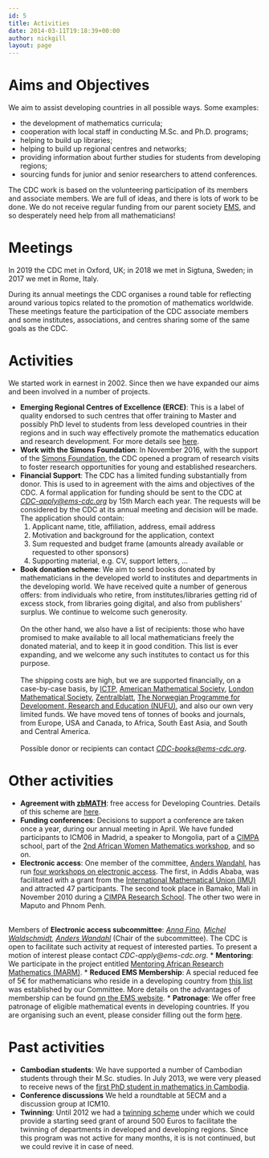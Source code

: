 ```yaml
---
id: 5
title: Activities
date: 2014-03-11T19:18:39+00:00
author: nickgill
layout: page
---
```

 
# Aims and Objectives
We aim to assist developing countries in all possible ways. Some examples:
 * the development of mathematics curricula;
 * cooperation with local staff in conducting M.Sc. and Ph.D. programs;
 * helping to build up libraries;
 * helping to build up regional centres and networks;
 * providing information about further studies for students from developing regions;
 * sourcing funds for junior and senior researchers to attend conferences.

The CDC work is based on the volunteering participation of its members and associate members. We are full of ideas, and there is lots of work to be done.  We do not receive regular funding from our parent society <a href="http://euro-math-soc.eu/">EMS</a>, and so desperately need help from all mathematicians!

# Meetings
In 2019 the CDC met in Oxford, UK; in 2018 we met in Sigtuna, Sweden; in 2017 we met in Rome, Italy.

During its annual meetings the CDC organises a round table for reflecting around various topics related to the promotion of mathematics worldwide. These meetings feature the participation of the CDC associate members and some institutes, associations, and centres sharing some of the same goals as the CDC.

# Activities

We started work in earnest in 2002. Since then we have expanded our aims and been involved in a number of projects.
 * <b>Emerging Regional Centres of Excellence (ERCE)</b>: 
This is a label of quality endorsed to such centres that offer training to Master and possibly PhD level to students from less developed countries in their regions and in such way effectively promote the  mathematics education and research development. For more details see <a href = "erce">here</a>.
 * <b>Work with the Simons Foundation</b>: In November 2016, with the support of the <a href="http://www.simonsfoundation.org">Simons Foundation</a>, the CDC opened a program of research visits to foster research opportunities for young and established researchers.
 * <b>Financial Support</b>: The CDC has a limited funding substantially from donor. This is used to in agreement with the aims and objectives of the CDC. 
A formal application for funding should be sent to the CDC at <i>CDC-apply@ems-cdc.org</i> by 15th March each year.
The requests will be considered by the CDC at its annual meeting and decision will be made.
The application should contain:
    1. Applicant name, title, affiliation, address, email address
    2. Motivation and background for the application, context
    3. Sum requested and budget frame (amounts already available or requested to other sponsors)
    4. Supporting material, e.g. CV, support letters, …
 *  <b>Book donation scheme</b>: We aim to send books donated by mathematicians in
the developed world to institutes and departments in the developing
world. We have received quite a number of generous offers: from
individuals who retire, from institutes/libraries getting rid of
excess stock, from libraries going digital, and also from publishers'
surplus.  We continue to welcome such generosity.<br/><br/>
On the other hand, we also have a list of recipients: those who have 
promised to make available to all local mathematicians freely the 
donated material, and to keep it in good condition. This list is 
ever expanding, and we welcome any such institutes to contact us for 
this purpose. <br/><br/>
The shipping costs are high, but we are supported 
financially, on a case-by-case basis, by 
<a href="http://math.ictp.it/">ICTP</a>, 
<a href="http://www.ams.org/programs/donations/donations">American Mathematical Society</a>, 
<a href="http://www.lms.ac.uk/grants/index.html">London Mathematical Society</a>, 
<a href="http://www.zentralblatt-math.org/zmath/en/partners/">Zentralblatt</a>,
<a href="http://www.siu.no/en/Programme-overview/The-NUFU-programme">The Norwegian Programme for Development, Research and Education (NUFU)</a>, 
and also our own very limited funds. We have moved tens of tonnes of books and journals, from Europe, USA and Canada, to 
Africa, South East Asia, and South and Central America. 
<br/><br/>
Possible donor or recipients can contact <i>CDC-books@ems-cdc.org</i>.

# Other activities

 * <b>Agreement with <a href="http://www.zbmath.org/">zbMATH</a></b>: free access for Developing Countries. Details of this scheme are <a href="zbmath">here</a>.
 *  <b>Funding conferences</b>:  Decisions to support a conference are taken once a year, during our annual meeting in April. 
We have funded participants to ICM06 in Madrid, a speaker to Mongolia, part of a <a href="http://www.cimpa-icpam.org/">CIMPA</a> 
school, part of the <a href = "http://www.europeanwomeninmaths.org/resources/news/creation-awma-african-women-in-mathematics-association">2nd African Women Mathematics workshop</a>, and so on.
 *  <b>Electronic access</b>: One member of the committee, <a href="http://math.golonka.org/">Anders Wandahl</a>,  has run <a href = "http://workshop.ems-cdc.org/doku.php">four workshops on electronic access</a>. The first, in Addis Ababa, was facilitated with a grant from the 
<a href="http://www.mathunion.org/">International Mathematical Union (IMU)</a> and attracted 47 participants. The second took place in Bamako, Mali in November 2010 during a 
<a href="http://www.cimpa-icpam.org/spip.php?article236">CIMPA Research 
School</a>. The other two were in Maputo and Phnom Penh.
<br>
Members of <b>Electronic access subcommittee</b>:  
<i>	 
<a href="http://www.dm.unito.it/~fino/">Anna Fino</a>,   	
<a href="http://www.math.jussieu.fr/~miw/">Michel Waldschmidt</a>,
<a href="http://math.golonka.org/">Anders Wandahl</a></i> (Chair of the subcommittee).  The CDC is open to facilitate such activity at request of interested parties. To present a motion of interest please contact <i>CDC-apply@ems-cdc.org</i>.
 * <b>Mentoring</b>: We participate in the project entitled <a href="http://www.lms.ac.uk/grants/mentoring-african-research-mathematics">Mentoring African Research Mathematics (MARM)</a>.
 * <b>Reduced EMS Membership</b>: A special reduced fee of 5€ for mathematicians who reside in a developing country from 
<a href="http://www.euro-math-soc.eu/reduced-membership-fees">this list </a> was established by our Committee.
More details on the advantages of membership can be found
<a href="http://www.euro-math-soc.eu/individual-members">on the EMS website</a>. 
* <b>Patronage</b>: We offer free patronage of eligible mathematical events in developing countries. If you are organising such an event, please consider filling out the form <a href="patronage">here</a>.

# Past activities
 *  <b>Cambodian students</b>: We have supported a number of Cambodian students through their M.Sc. studies. In July 2013, we were
very pleased to receive news of the <a href = "http://www.lepetitjournal.com/cambodge/accueil/en-bref/159798-diplome-le-1er-docteur-en-math-du-cambodge">first PhD student in mathematics in Cambodia</a>.
 * <b>Conference discussions</b> We held a roundtable at 5ECM and a discussion group at ICM10.
 *  <b>Twinning</b>: Until 2012 we had a <a href = "twinning">twinning scheme</a> under which we could provide a starting seed grant of around 500 Euros to facilitate the twinning of departments in developed and developing regions. Since this program was not active for many months, it is is not continued, but we could revive it in case of need.

